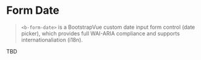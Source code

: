 # Form Date

> `<b-form-date>` is a BootstrapVue custom date input form control (date picker), which provides full
> WAI-ARIA compliance and supports internationaliation (i18n).

TBD
